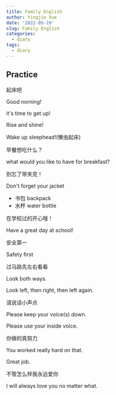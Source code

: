 ```yaml
---
title: Family English
author: Yingjie Xue
date: '2022-05-19'
slug: Family English
categories:
  - diary
tags:
  - diary
---
```


## Practice

 起床吧

 Good norning!

 it's time to get up!
 
 Rise and shine!
 
 Wake up sleephead!(懒虫起床)
 
 早餐想吃什么？
 
 what would you like to have for breakfast?
 
 别忘了带夹克！
 
Don't forget your jacket

- 书包 backpack 
- 水杯 water bottle

在学校过的开心哦！

Have a great day at school!

安全第一

Safety first

过马路先左右看看

Look both ways.

Look left, then right, then left again.

请说话小声点

Please keep your voice(s) down.

Please use your inside voice.

你做的真努力

You worked really hard on that.

Great job.

不管怎么样我永远爱你

I will always love you no matter what.
